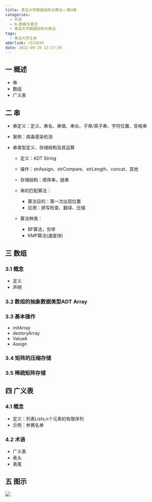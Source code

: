 ```yaml
---
title: 青岛大学数据结构与算法——第4章
categories:
  - 开发
  - N-数据与算法
  - 青岛大学数据结构与算法
tags:
  - 青岛大学王卓
abbrlink: c533b9d
date: 2022-09-20 12:17:39
---
```

## 一 概述

* 串
* 数组
* 广义表

<!--more-->

## 二 串

* 串定义：定义、串名、串值、串长、子串/真子串、字符位置、空格串

* 案例：病毒感染检测

* 串类型定义、存储结构及其运算

  - 定义：ADT String
  - 操作：strAssign、strCompare、strLength、concat、其他
  - 存储结构：顺序串，链串
  - 串的匹配算法：
    - 算法目的：第一次出现位置
    - 应用：拼写检查、翻译、压缩

  - 算法种类：
    - BF算法，穷举
    - KMP算法(速度快)

## 三 数组

### 3.1 概念

* 定义
* 声明

### 3.2 数组的抽象数据类型ADT Array

### 3.3 基本操作

* initArray
* destoryArray
* ValueA
* Assign

### 3.4 矩阵的压缩存储

### 3.5 稀疏矩阵存储

## 四 广义表

### 4.1 概念

* 定义：列表Lists,n个元素的有限序列
* 示例：参赛名单

### 4.2 术语

* 广义表
* 表头
* 表尾

## 五 图示

![][1]

[1]:https://cdn.jsdelivr.net/gh/PGzxc/CDN/blog-data-struct-basic/data-struct-chapter-4.png